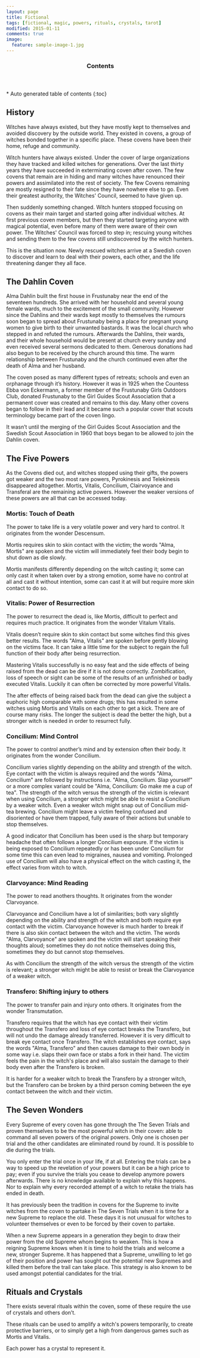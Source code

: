 ```yaml
---
layout: page
title: Fictional
tags: [fictional, magic, powers, rituals, crystals, tarot]
modified: 2015-01-11
comments: true
image:
  feature: sample-image-1.jpg
---
```


<section id="table-of-contents" class="toc">
  <header>
    <h3>Contents</h3>
  </header>
<div id="drawer" markdown="1">
*  Auto generated table of contents
{:toc}
</div>
</section><!-- /#table-of-contents -->

## History

Witches have always existed, but they have mostly kept to themselves and avoided discovery by the outside world. They existed in covens, a group of witches bonded together in a specific place. These covens have been their home, refuge and community. 

Witch hunters have always existed. Under the cover of large organizations they have tracked and killed witches for generations. Over the last thirty years they have succeeded in exterminating coven after coven. The few covens that remain are in hiding and many witches have renounced their powers and assimilated into the rest of society. The few Covens remaining are mostly resigned to their fate since they have nowhere else to go. Even their greatest authority, the Witches' Council, seemed to have given up. 

Then suddenly something changed. Witch hunters stopped focusing on covens as their main target and started going after individual witches. At first previous coven members, but then they started targeting anyone with magical potential, even before many of them were aware of their own power. The Witches' Council was forced to step in; rescuing young witches and sending them to the few covens still undiscovered by the witch hunters. 

This is the situation now. Newly rescued witches arrive at a Swedish coven to discover and learn to deal with their powers, each other, and the life threatening danger they all face.

## The Dahlin Coven

Alma Dahlin built the first house in Frustunaby near the end of the seventeen hundreds. She arrived with her household and several young female wards, much to the excitement of the small community. However since the Dahlins and their wards kept mostly to themselves the rumours soon began to spread about Frustunaby being a place for pregnant young women to give birth to their unwanted bastards. It was the local church who stepped in and refuted the rumours. Afterwards the Dahlins, their wards, and their whole household would be present at church every sunday and even received several sermons dedicated to them. Generous donations had also begun to be received by the church around this time. The warm relationship between Frustunaby and the church continued even after the death of Alma and her husband.

The coven posed as many different types of retreats; schools and even an orphanage through it’s history. However it was in 1925 when the Countess Ebba von Eckermann, a former member of the Frustunaby Girls Outdoors Club, donated Frustunaby to the Girl Guides Scout Association that a permanent cover was created and remains to this day. Many other covens began to follow in their lead and it became such a popular cover that scouts terminology became part of the coven lingo. 

It wasn’t until the merging of the Girl Guides Scout Association and the Swedish Scout Association in 1960 that boys began to be allowed to join the Dahlin coven.

## The Five Powers

As the Covens died out, and witches stopped using their gifts, the powers got weaker and the two most rare powers, Pyrokinesis and Telekinesis disappeared altogether. Mortis, Vitalis, Concilium, Clairvoyance and Transferal are the remaining active powers. However the weaker versions of these powers are all that can be accessed today.

### Mortis: Touch of Death

The power to take life is a very volatile power and very hard to control. It originates from the wonder Descensum. 

Mortis requires skin to skin contact with the victim; the words "Alma, Mortis" are spoken and the victim will immediately feel their body begin to shut down as die slowly. 

Mortis manifests differently depending on the witch casting it; some can only cast it when taken over by a strong emotion, some have no control at all and cast it without intention, some can cast it at will but require more skin contact to do so. 

### Vitalis: Power of Resurrection

The power to resurrect the dead is, like Mortis, difficult to perfect and requires much practice. It originates from the wonder Vitalum Vitalis.

Vitalis doesn’t require skin to skin contact but some witches find this gives better results. The words "Alma, Vitalis" are spoken before gently blowing on the victims face. It can take a little time for the subject to regain the full function of their body after being resurrection.

Mastering Vitalis successfully is no easy feat and the side effects of being raised from the dead can be dire if it is not done correctly. Zombification, loss of speech or sight can be some of the results of an unfinished or badly executed Vitalis. Luckily it can often be corrected by more powerful Vitalis.

The after effects of being raised back from the dead can give the subject a euphoric high comparable with some drugs; this has resulted in some witches using Mortis and Vitalis on each other to get a kick. There are of course many risks. The longer the subject is dead the better the high, but a stronger witch is needed in order to resurrect fully. 

### Concilium: Mind Control

The power to control another’s mind and by extension often their body. It originates from the wonder Concilium.

Concilium varies slightly depending on the ability and strength of the witch. Eye contact with the victim is always required and the words "Alma, Concilium" are followed by instructions i.e. "Alma, Concilium. Slap yourself" or a more complex variant could be "Alma, Concilium: Go make me a cup of tea". The strength of the witch versus the strength of the victim is relevant when using Concilium, a stronger witch might be able to resist a Concilium by a weaker witch. Even a weaker witch might snap out of Concilium mid-tea brewing. Concilium might leave a victim feeling confused and disoriented or have them trapped, fully aware of their actions but unable to stop themselves. 

A good indicator that Concilium has been used is the sharp but temporary headache that often follows a longer Concilium exposure. If the victim is being exposed to Concilium repeatedly or has been under Concilium for some time this can even lead to migraines, nausea and vomiting. Prolonged use of Concilium will also have a physical effect on the witch casting it, the effect varies from witch to witch.

### Clarvoyance: Mind Reading

The power to read anothers thoughts. It originates from the wonder Clarvoyance.

Clarvoyance and Concilium have a lot of similarities; both vary slightly depending on the ability and strength of the witch and both require eye contact with the victim. Clarvoyance however is much harder to break if there is also skin contact between the witch and the victim. The words "Alma, Clarvoyance" are spoken and the victim will start speaking their thoughts aloud; sometimes they do not notice themselves doing this, sometimes they do but cannot stop themselves.

As with Concilium the strength of the witch versus the strength of the victim is relevant; a stronger witch might be able to resist or break the Clarvoyance of a weaker witch. 

### Transfero: Shifting injury to others

The power to transfer pain and injury onto others. It originates from the wonder Transmutation.

Transfero requires that the witch has eye contact with their victim throughout the Transfero and loss of eye contact breaks the Transfero, but will not undo the damage already transferred. However it is very difficult to break eye contact once Transfero. The witch establishes eye contact, says the words "Alma, Transfero" and then causes damage to their own body in some way i.e. slaps their own face or stabs a fork in their hand. The victim feels the pain in the witch's place and will also sustain the damage to their body even after the Transfero is broken. 

It is harder for a weaker witch to break the Transfero by a stronger witch, but the Transfero can be broken by a third person coming between the eye contact between the witch and their victim.

## The Seven Wonders

Every Supreme of every coven has gone through the The Seven Trials and proven themselves to be the most powerful witch in their coven: able to command all seven powers of the original powers. Only one is chosen per trial and the other candidates are eliminated round by round. It is possible to die during the trials. 

You only enter the trial once in your life, if at all. Entering the trials can be a way to speed up the revelation of your powers but it can be a high price to pay; even if you survive the trials you cease to develop anymore powers afterwards. There is no knowledge available to explain why this happens. Nor to explain why every recorded attempt of a witch to retake the trials has ended in death.

It has previously been the tradition in covens for the Supreme to invite witches from the coven to partake in The Seven Trials when it is time for a new Supreme to replace the old. These days it is not unusual for witches to volunteer themselves or even to be forced by their coven to partake.

When a new Supreme appears in a generation they begin to draw their power from the old Supreme whom begins to weaken. This is how a reigning Supreme knows when it is time to hold the trials and welcome a new, stronger Supreme. It has happened that a Supreme, unwilling to let go of their position and power has sought out the potential new Supremes and killed them before the trail can take place. This strategy is also known to be used amongst potential candidates for the trial.

## Rituals and Crystals

There exists several rituals within the coven, some of these require the use of crystals and others don’t. 

These rituals can be used to amplify a witch's powers temporarily, to create protective barriers, or to simply get a high from dangerous games such as Mortis and Vitalis. 

Each power has a crystal to represent it.
